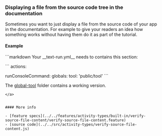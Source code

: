 ### Displaying a file from the source code tree in the documentation

Sometimes you want to just display a file from the source code of your app in the documentation.
For example to give your readers an idea how something works
without having them do it as part of the tutorial.


#### Example

<a class="tr_runMarkdownInTextrun">
```markdown
<a class="tr_verifySourceFileContent">
Your __text-run.yml__ needs to contains this section:

`​``
actions:

  runConsoleCommand:
    globals:
      tool: 'public/tool'
`​``

The
[global-tool](../examples/global-tool)
folder contains a working version.
</a>
```
</a>


#### More info

- [feature specs](../../features/activity-types/built-in/verify-source-file-content/verify-source-file-content.feature)
- [source code](../../src/activity-types/verify-source-file-content.js)
